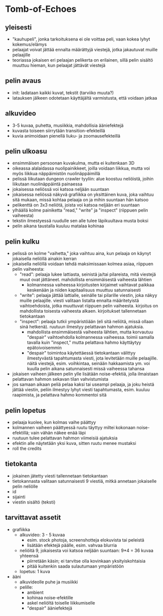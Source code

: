 # Tomb-of-Echoes

## yleisesti
- "kauhupeli", jonka tarkoituksena ei ole voittaa peli, vaan kokea lyhyt kokemus/elämys
- pelaajat voivat jättää ennalta määrättyjä viestejä, jotka jakautuvat muille pelaajille
- teoriassa jokaisen eri pelaajan pelikerta on erilainen, sillä pelin sisältö muuttuu hieman, kun pelaajat jättävät viestejä

## pelin avaus
- init: ladataan kaikki kuvat, tekstit (tarviiko muuta?)
- latauksen jälkeen odotetaan käyttäjältä varmistusta, että voidaan jatkaa

## alkuvideo
- 3-5 kuvaa, puhetta, musiikkia, mahdollisia ääniefektejä
- kuvasta toiseen siirrytään transition-efekteillä
- kuvia animoidaan pienellä liuku- ja zoomausefekteillä

## pelin ulkoasu
- ensimmäisen persoonan kuvakulma, mutta ei kuitenkaan 3D
- oikeassa alalaidassa nuolipainikkeet, joilla voidaan liikkua, mutta voi myös liikkua näppäimistön nuolinäppäimillä
- pelissä liikutaan dungeon crawler tyyliin: alue koostuu neliöistä, joihin liikutaan nuolinäppäintä painaessa
- jokaisessa neliössä voi katsoa neljään suuntaan
- jokaisessa neliössä näkyvä grafiikka on yksittäinen kuva, joka vaihtuu sitä mukaan, missä kohtaa pelaaja on ja mihin suuntaan hän katsoo
- pelikenttä on 3x3 neliötä, joista voi katsoa neljään eri suuntaan
- ylhäällä kolme painiketta "read," "write" ja "inspect" (riippuen pelin vaiheesta)
- tekstin ilmestyessä ruudulle sen alle tulee läpikuultava musta boksi
- pelin aikana taustalla kuuluu matalaa kohinaa

## pelin kulku
- pelissä on kolme "vaihetta," joka vaihtuu aina, kun pelaaja on käynyt jokaisella neliöllä ainakin kerran
- jokaisella neliöllä voidaan tehdä maksimissaan kolmea asiaa, riippuen pelin vaiheesta:
	- "read": pelaaja lukee lattiasta, seinistä ja/tai pilareista, mitä viestejä muut ovat jättäneet. mahdollista ensimmäisestä vaiheesta lähtien
		- kolmannessa vaiheessa kirjoitusten kirjaimet vaihtavat paikkaa keskenään ja niiden kapitaalisuus muuttuu satunnaisesti
	- "write": pelaaja jättää lattialle, seinälle tai pilarille viestin, joka näkyy muille pelaajille. viesti valitaan listalta ennalta määritetyistä vaihtoehdoista, jotka muuttuvat riippuen pelin vaiheesta. kirjoitus on mahdollista toisesta vaiheesta alkaen. kirjoitukset tallennetaan tietokantaan
	- "inspect": pelaaja tutkii ympäristöään (eli sitä neliötä, missä ollaan sinä hetkenä). ruutuun ilmestyy pelattavan hahmon ajatuksia.
		- mahdollista ensimmäisestä vaiheesta lähtien, mutta korvautuu "despair" vaihtoehdolla kolmannessa vaiheessa. toimii samalla tavalla kuin "inspect," mutta pelattava hahmo käyttäytyy epätoivoisemmin
		- "despair" toimintoa käytettäessä tietokantaan välittyy ilmestyvästä tapahtumasta viesti, jota levitetään muille pelaajille. näitä viestejä, esim. voihkintaa, seinään hakkaamista ym. voi kuulla pelin aikana satunnaisesti missä vaiheessa tahansa
- jokaisen vaiheen jälkeen pelin ylle lisätään noise-efektiä, jolla ilmaistaan pelattavan hahmon sekavan tilan vahvistumista
- jos samaan aikaan peliä pelaa kaksi tai useampi pelaaja, ja joku heistä jättää viestin, peliin ilmestyy lyhyt viesti tapahtumasta, esim. kuuluu raapimista, ja pelattava hahmo kommentoi sitä

## pelin lopetus
- pelaaja kuolee, kun kolmas vaihe päättyy
- kolmannen vaiheen päättyessä ruutu täyttyy miltei kokonaan noise-efektillä; vain vähän näkee enää läpi
- ruutuun tulee pelattavan hahmon viimeisiä ajatuksia
- efektin alle näytetään yksi kuva, sitten ruutu menee mustaksi
- roll the credits

## tietokanta
- jokainen jätetty viesti tallennetaan tietokantaan
- tietokannasta valitaan satunnaisesti 9 viestiä, mitkä annetaan jokaiselle pelin neliölle
- id
- sijainti
- viestin sisältö (teksti)

## tarvittavat assetit
- grafiikka
	- alkuvideo: 3 - 5 kuvaa
		- esim. stock photoja, screenshotteja elokuvista tai peleistä
		- lisätään efektejä päälle, esim. vahvaa blurria
	- neliöitä 9, jokaisesta voi katsoa neljään suuntaan: 9*4 = 36 kuvaa yhteensä
		- piirretään käsin; ei tarvitse olla kovinkaan yksityiskohtaisia
		- pitää kuitenkin saada sulautumaan ympäristöön
	- lopetus: 1 kuva
- ääni
	- alkuvideolle puhe ja musiikki
	- pelille:
		- ambient
		- kohinaa noise-efektille
		- askel neliöltä toiselle liikkumiselle
		- "despair" ääniefektejä

